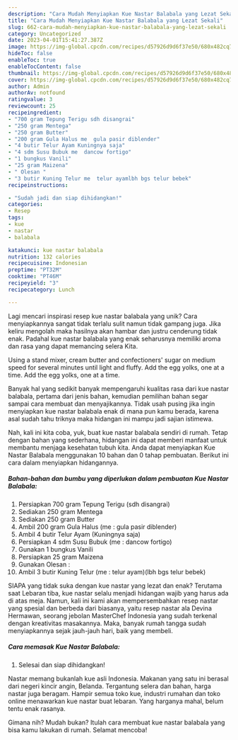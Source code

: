 ```yaml
---
description: "Cara Mudah Menyiapkan Kue Nastar Balabala yang Lezat Sekali"
title: "Cara Mudah Menyiapkan Kue Nastar Balabala yang Lezat Sekali"
slug: 662-cara-mudah-menyiapkan-kue-nastar-balabala-yang-lezat-sekali
category: Uncategorized
date: 2023-04-01T15:41:27.387Z
image: https://img-global.cpcdn.com/recipes/d57926d9d6f37e50/680x482cq70/kue-nastar-balabala-foto-resep-utama.jpg
hideToc: false
enableToc: true
enableTocContent: false
thumbnail: https://img-global.cpcdn.com/recipes/d57926d9d6f37e50/680x482cq70/kue-nastar-balabala-foto-resep-utama.jpg
cover: https://img-global.cpcdn.com/recipes/d57926d9d6f37e50/680x482cq70/kue-nastar-balabala-foto-resep-utama.jpg
author: Admin
authorAv: notfound
ratingvalue: 3
reviewcount: 25
recipeingredient:
- "700 gram Tepung Terigu sdh disangrai"
- "250 gram Mentega"
- "250 gram Butter"
- "200 gram Gula Halus me  gula pasir diblender"
- "4 butir Telur Ayam Kuningnya saja"
- "4 sdm Susu Bubuk me  dancow fortigo"
- "1 bungkus Vanili"
- "25 gram Maizena"
- " Olesan "
- "3 butir Kuning Telur me  telur ayamlbh bgs telur bebek"
recipeinstructions:

- "Sudah jadi dan siap dihidangkan!"
categories:
- Resep
tags:
- kue
- nastar
- balabala

katakunci: kue nastar balabala 
nutrition: 132 calories
recipecuisine: Indonesian
preptime: "PT32M"
cooktime: "PT46M"
recipeyield: "3"
recipecategory: Lunch

---
```





Lagi mencari inspirasi resep kue nastar balabala yang unik? Cara menyiapkannya sangat tidak terlalu sulit namun tidak gampang juga. Jika keliru mengolah maka hasilnya akan hambar dan justru cenderung tidak enak. Padahal kue nastar balabala yang enak seharusnya memiliki aroma dan rasa yang dapat memancing selera Kita.





Using a stand mixer, cream butter and confectioners&#39; sugar on medium speed for several minutes until light and fluffy. Add the egg yolks, one at a time. Add the egg yolks, one at a time.

Banyak hal yang sedikit banyak mempengaruhi kualitas rasa dari kue nastar balabala, pertama dari jenis bahan, kemudian pemilihan bahan segar sampai cara membuat dan menyajikannya. Tidak usah pusing jika ingin menyiapkan kue nastar balabala enak di mana pun kamu berada, karena asal sudah tahu triknya maka hidangan ini mampu jadi sajian istimewa.






Nah, kali ini kita coba, yuk, buat kue nastar balabala sendiri di rumah. Tetap dengan bahan yang sederhana, hidangan ini dapat memberi manfaat untuk membantu menjaga kesehatan tubuh kita. Anda dapat menyiapkan Kue Nastar Balabala menggunakan 10 bahan dan 0 tahap pembuatan. Berikut ini cara dalam menyiapkan hidangannya.

<!--inarticleads1-->

##### Bahan-bahan dan bumbu yang diperlukan dalam pembuatan Kue Nastar Balabala:

1. Persiapkan 700 gram Tepung Terigu (sdh disangrai)
1. Sediakan 250 gram Mentega
1. Sediakan 250 gram Butter
1. Ambil 200 gram Gula Halus (me : gula pasir diblender)
1. Ambil 4 butir Telur Ayam (Kuningnya saja)
1. Persiapkan 4 sdm Susu Bubuk (me : dancow fortigo)
1. Gunakan 1 bungkus Vanili
1. Persiapkan 25 gram Maizena
1. Gunakan  Olesan :
1. Ambil 3 butir Kuning Telur (me : telur ayam)(lbh bgs telur bebek)


SIAPA yang tidak suka dengan kue nastar yang lezat dan enak? Terutama saat Lebaran tiba, kue nastar selalu menjadi hidangan wajib yang harus ada di atas meja. Namun, kali ini kami akan mempersembahkan resep nastar yang spesial dan berbeda dari biasanya, yaitu resep nastar ala Devina Hermawan, seorang jebolan MasterChef Indonesia yang sudah terkenal dengan kreativitas masakannya. Maka, banyak rumah tangga sudah menyiapkannya sejak jauh-jauh hari, baik yang membeli. 

<!--inarticleads2-->

##### Cara memasak Kue Nastar Balabala:


1. Selesai dan siap dihidangkan!

Nastar memang bukanlah kue asli Indonesia. Makanan yang satu ini berasal dari negeri kincir angin, Belanda. Tergantung selera dan bahan, harga nastar juga beragam. Hampir semua toko kue, industri rumahan dan toko online menawarkan kue nastar buat lebaran. Yang harganya mahal, belum tentu enak rasanya. 

Gimana nih? Mudah bukan? Itulah cara membuat kue nastar balabala yang bisa kamu lakukan di rumah. Selamat mencoba!
